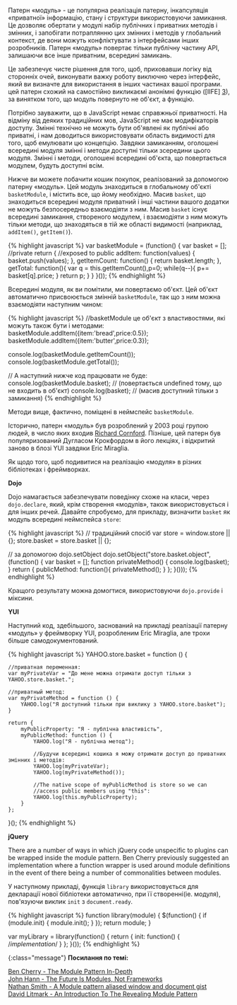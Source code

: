 <!-- ##### Паттерн «Модуль» -->

Патерн «модуль» - це популярна реалізація патерну, інкапсуляція «приватної»
інформацію, стану і структури використовуючи замикання. Це дозволяє обертати
у модулі набір публічних і приватних методів і змінних, і запобігати
потраплянню цих змінних і методів у глобальний контекст, де вони можуть
конфліктувати з інтерфейсами інших розробників. Патерн «модуль» повертає
тільки публічну частину API, залишаючи все інше приватним, всередині замикань.

Це забезпечує чисте рішення для того, щоб, приховавши логіку від сторонніх
очей, виконувати важку роботу виключно через інтерфейс, який ви
визначте для використання в інших частинах вашої програми. цей патерн
схожий на самостійно викликаємі анонімні функцію ([IIFE] [3]),
за винятком того, що модуль повернуто не об'єкт, а функцію.

Потрібно зауважити, що в JavaScript немає справжньої приватності. На відміну
від деяких традиційних мов, JavaScript не має модифікаторів доступу.
Змінні технічно не можуть бути об'явлені як публічні або приватні, і
нам доводиться використовувати область видимості для того, щоб емулювати цю
концепцію. Завдяки замиканням, оголошені всередині модуля змінні і методи
доступні тільки зсередини цього модуля. Змінні і методи, оголошені всередині
об'єкта, що повертається модулем, будуть доступні всім.

Нижче ви можете побачити кошик покупок, реалізований за допомогою патерну «модуль».
Цей модуль знаходиться в глобальному об'єкті `basketModule`, і містить
все, що йому необхідно. Масив `basket`, що знаходиться всередині модуля приватний
і інші частини вашого додатки не можуть безпосередньо взаємодіяти з ним.
Масив `basket` існує всередині замикання, створеного модулем, і
взаємодіяти з ним можуть тільки методи, що знаходяться в тій же області
видимості (наприклад, `addItem()`, `getItem()`).

{% highlight javascript %}
var basketModule = (function() {
    var basket = []; //private
    return { //exposed to public
        addItem: function(values) {
            basket.push(values);
        },
        getItemCount: function() {
            return basket.length;
        },
        getTotal: function(){
           var q = this.getItemCount(),p=0;
            while(q--){
                p+= basket[q].price; 
            }
            return p;
        }
    }
}());
{% endhighlight %}

Всередині модуля, як ви помітили, ми повертаємо об'єкт. Цей об'єкт автоматично
присвоюється змінній `basketModule`, так що з ним можна взаємодіяти
наступним чином:

{% highlight javascript %}
//basketModule це об'єкт з властивостями, які можуть також бути і методами:
basketModule.addItem({item:'bread',price:0.5});
basketModule.addItem({item:'butter',price:0.3});

console.log(basketModule.getItemCount());
console.log(basketModule.getTotal());

// А наступний нижче код працювати не буде:
console.log(basketModule.basket);
// (повертається undefined тому, що не входить в об'єкт)
console.log(basket);
// (масив доступний тільки з замикання)
{% endhighlight %}


Методи вище, фактично, поміщені в неймспейс `basketModule`.

Історично, патерн «модуль» був розроблений у 2003 році групою людей, в число
яких входив [Richard Cornford][4]. Пізніше, цей патерн був популяризований
Дугласом Крокфордом в його лекціях, і відкритий заново в блозі YUI завдяки Eric
Miraglia.

Як щодо того, щоб подивитися на реалізацію «модуля» в різних бібліотеках
і фреймворках.

**Dojo** 

Dojo намагається забезпечувати поведінку схоже на класи, через `dojo.declare`,
який, крім створення «модулів», також використовується і для інших речей.
Давайте спробуємо, для прикладу, визначити `basket` як модуль всередині неймспейса
`store`:

{% highlight javascript %}
// традиційний спосіб
var store = window.store || {};
store.basket = store.basket || {};

// за допомогою dojo.setObject
dojo.setObject("store.basket.object", (function() {
    var basket = [];
    function privateMethod() {
        console.log(basket);
    }
    return {
        publicMethod: function(){
            privateMethod();
        }
    };
}()));
{% endhighlight %}

Кращого результату можна домогтися, використовуючи `dojo.provide` і міксини.

**YUI** 


Наступний код, здебільшого, заснований на прикладі реалізації патерну
«модуль» у фреймворку YUI, розробленим Eric Miraglia, але трохи більше
самодокументований.

{% highlight javascript %}
YAHOO.store.basket = function () {

    //приватная переменная:
    var myPrivateVar = "До мене можна отримати доступ тільки з YAHOO.store.basket.";

    //приватный метод:
    var myPrivateMethod = function () {
        YAHOO.log("Я доступний тільки при виклику з YAHOO.store.basket");
    }

    return {
        myPublicProperty: "Я - публічна властивість",
        myPublicMethod: function () {
            YAHOO.log("Я - публічна метод");

            //Будучи всередині кошика я можу отримати доступ до приватних змінних і методів:
            YAHOO.log(myPrivateVar);
            YAHOO.log(myPrivateMethod());

            //The native scope of myPublicMethod is store so we can
            //access public members using "this":
            YAHOO.log(this.myPublicProperty);
        }
    };

}();
{% endhighlight %}


**jQuery** 

There are a number of ways in which jQuery code unspecific to plugins can be
wrapped inside the module pattern. Ben Cherry previously suggested an 
implementation where a function wrapper is used around module definitions in the
event of there being a number of commonalities between modules.

<!-- #####
Існує ряд способів, за допомогою яких jQuery код неспецифічні для плагінів можуть бути
всередині, загорнутий шаблон модуля. Ben Cherry раніше запропонував
реалізація функції-оболонки використовується у всьому модулі визначень
подія, що існує ряд спільних рис між модулями.

Є цілий ряд способів, якими JQuery код неспецифічна плагінам можна обернути
усередині шаблону модуля. Ben Cherry раніше запропонував реалізацію,
коли функція-обгортка використовується навколо модуля
в разі там бути ряд спільних рис між модулями.
-->

У наступному прикладі, функція `library` використовується для декларації нової
бібліотеки автоматично, при її створенні(ie. модуля),
пов'язуючи виклик `init` з `document.ready`.

{% highlight javascript %}
function library(module) {
  $(function() {
    if (module.init) {
      module.init();
    }
  });
  return module;
}

var myLibrary = library(function() {
   return {
     init: function() {
       /*implementation*/
     }
   };
}());
{% endhighlight %}

{:class="message"}
**Посилання по темі:**

[Ben Cherry - The Module Pattern In-Depth][5]  
[John Hann - The Future Is Modules, Not Frameworks][6]  
[Nathan Smith - A Module pattern aliased window and document gist][7]  
[David Litmark - An Introduction To The Revealing Module Pattern][8]  


[3]: http://benalman.com/news/2010/11/immediately-invoked-function-expression/
[4]: http://groups.google.com/group/comp.lang.javascript/msg/9f58bd11bd67d937
[5]: http://www.adequatelygood.com/2010/3/JavaScript-Module-Pattern-In-Depth
[6]: http://lanyrd.com/2011/jsconf/sfgdk/
[7]: https://gist.github.com/274388
[8]: http://blog.davidlitmark.com/post/6009004931/an-introduction-to-the-revealing-module-pattern
